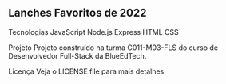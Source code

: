 Lanches Favoritos de 2022
--
Tecnologias
JavaScript
Node.js
Express
HTML
CSS

Projeto
Projeto construído na turma C011-M03-FLS do curso de Desenvolvedor Full-Stack da BlueEdTech.


Licença
Veja o LICENSE file para mais detalhes.
